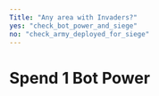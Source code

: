 ```yaml
---
Title: "Any area with Invaders?"
yes: "check_bot_power_and_siege"
no: "check_army_deployed_for_siege"
---
```


# Spend 1 Bot Power
